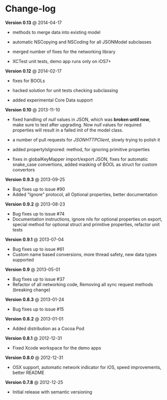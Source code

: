 Change-log
==========

**Version 0.13** @ 2014-04-17

- methods to merge data into existing model

- automatic NSCopying and NSCoding for all JSONModel subclasses

- merged number of fixes for the networking library

- XCTest unit tests, demo app runs only on iOS7+



**Version 0.12** @ 2014-02-17

- fixes for BOOLs

- hacked solution for unit tests checking subclassing

- added experimental Core Data support

**Version 0.10** @ 2013-11-10

- fixed handling of *null* values in JSON, which was **broken until now**, make sure to test after upgrading. Now *null* values for required properties will result in a failed init of the model class.

- a number of pull requests for *JSONHTTPClient*, slowly trying to polish it

- added propertyIsIgnored: method, for ignoring primitive properties

- fixes in globalKeyMapper import/export JSON, fixes for automatic snake_case convertions, added masking of BOOL as struct for custom convertors

**Version 0.9.3** @ 2013-09-25

- Bug fixes up to issue #90
- Added "Ignore" protocol, all Optional properties, better documentation

**Version 0.9.2** @ 2013-08-23

- Bug fixes up to issue #74
- Documentation instructions, ignore nils for optional properties on export, special method for optional struct and primitive properties, refactor unit tests

**Version 0.9.1** @ 2013-07-04

- Bug fixes up to issue #61
- Custom name based conversions, more thread safety, new data types supported

**Version 0.9** @ 2013-05-01

- Bug fixes up to issue #37
- Refactor of all networking code, Removing all sync request methods (breaking change)

**Version 0.8.3** @ 2013-01-24

- Bug fixes up to issue #15

**Version 0.8.2** @ 2013-01-01

- Added distribution as a Cocoa Pod

**Version 0.8.1** @ 2012-12-31

- Fixed Xcode workspace for the demo apps

**Version 0.8.0** @ 2012-12-31

- OSX support, automatic network indicator for iOS, speed improvements, better README

**Version 0.7.8** @ 2012-12-25

- Initial release with semantic versioning
